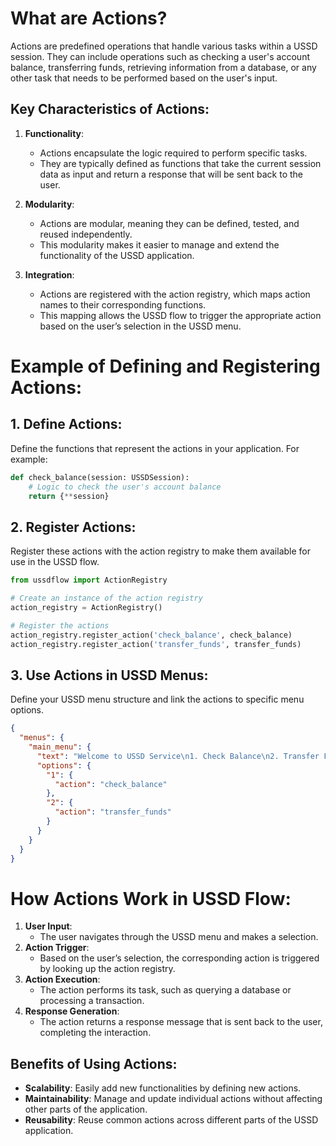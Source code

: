 # What are Actions?

Actions are predefined operations that handle various tasks within a USSD session. They can include operations such as checking a user's account balance, transferring funds, retrieving information from a database, or any other task that needs to be performed based on the user's input.

## Key Characteristics of Actions:

1. **Functionality**:

   - Actions encapsulate the logic required to perform specific tasks.
   - They are typically defined as functions that take the current session data as input and return a response that will be sent back to the user.

2. **Modularity**:

   - Actions are modular, meaning they can be defined, tested, and reused independently.
   - This modularity makes it easier to manage and extend the functionality of the USSD application.

3. **Integration**:
   - Actions are registered with the action registry, which maps action names to their corresponding functions.
   - This mapping allows the USSD flow to trigger the appropriate action based on the user’s selection in the USSD menu.

# Example of Defining and Registering Actions:

## 1. Define Actions:

Define the functions that represent the actions in your application. For example:

```python
def check_balance(session: USSDSession):
    # Logic to check the user's account balance
    return {**session}
```

## 2. Register Actions:

Register these actions with the action registry to make them available for use in the USSD flow.

```python
from ussdflow import ActionRegistry

# Create an instance of the action registry
action_registry = ActionRegistry()

# Register the actions
action_registry.register_action('check_balance', check_balance)
action_registry.register_action('transfer_funds', transfer_funds)
```

## 3. Use Actions in USSD Menus:

Define your USSD menu structure and link the actions to specific menu options.

```json
{
  "menus": {
    "main_menu": {
      "text": "Welcome to USSD Service\n1. Check Balance\n2. Transfer Funds",
      "options": {
        "1": {
          "action": "check_balance"
        },
        "2": {
          "action": "transfer_funds"
        }
      }
    }
  }
}
```

# How Actions Work in USSD Flow:

1. **User Input**:
   - The user navigates through the USSD menu and makes a selection.
2. **Action Trigger**:
   - Based on the user’s selection, the corresponding action is triggered by looking up the action registry.
3. **Action Execution**:
   - The action performs its task, such as querying a database or processing a transaction.
4. **Response Generation**:
   - The action returns a response message that is sent back to the user, completing the interaction.

## Benefits of Using Actions:

- **Scalability**: Easily add new functionalities by defining new actions.
- **Maintainability**: Manage and update individual actions without affecting other parts of the application.
- **Reusability**: Reuse common actions across different parts of the USSD application.
